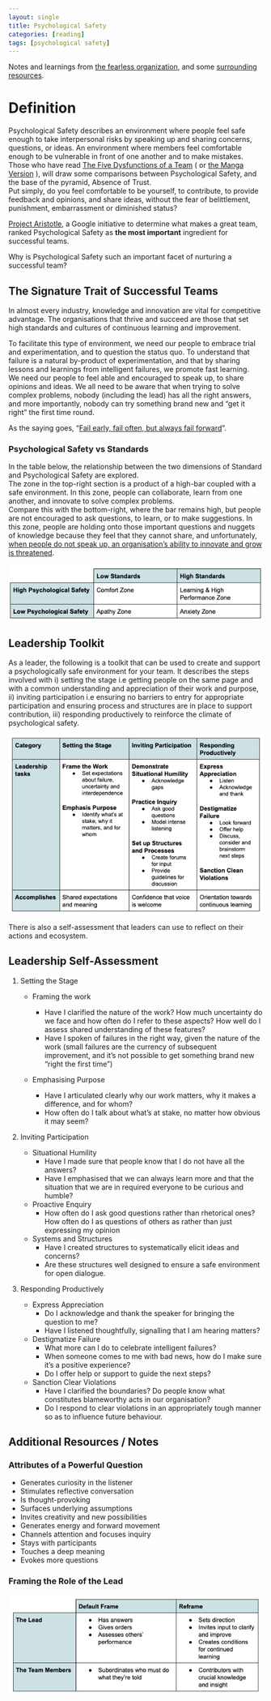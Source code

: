 ```yaml
---
layout: single
title: Psychological Safety
categories: [reading]
tags: [psychological safety]
---
```


Notes and learnings from [the fearless
organization](https://www.bookdepository.com/The-Fearless-Organization/9781119477242), and some [surrounding](https://www.bookdepository.com/The-Five-Dysfunctions-of-a-Team/9780787960759) [resources](https://rework.withgoogle.com/print/guides/5721312655835136/).

# Definition

Psychological Safety describes an environment where people feel safe enough to take interpersonal risks by speaking up and sharing concerns, questions, or ideas. An environment where members feel comfortable enough to be vulnerable in front of one another and to make mistakes.  
Those who have read [The Five Dysfunctions of a Team](https://www.bookdepository.com/The-Five-Dysfunctions-of-a-Team/9780787960759) ( or [the Manga Version](https://www.bookdepository.com/Five-Dysfunctions-Team-Patrick-M-Lencioni/9780470823385) ), will draw some comparisons between Psychological Safety, and the base of the pyramid, Absence of Trust.  
Put simply, do you feel comfortable to be yourself, to contribute, to provide feedback and opinions, and share ideas, without the fear of belittlement, punishment, embarrassment or diminished status?  

[Project Aristotle](https://rework.withgoogle.com/print/guides/5721312655835136/), a Google initiative to determine what makes a great team, ranked Psychological Safety as <b>the most important</b> ingredient for successful teams.  

Why is Psychological Safety such an important facet of nurturing a successful team?

## The Signature Trait of Successful Teams

In almost every industry, knowledge and innovation are vital for competitive advantage. The organisations that thrive and succeed are those that set high standards and cultures of continuous learning and improvement.  
  
To facilitate this type of environment, we need our people to embrace trial and experimentation, and to question the status quo. To understand that failure is a natural by-product of experimentation, and that by sharing lessons and learnings from intelligent failures, we promote fast learning.  
We need our people to feel able and encouraged to speak up, to share opinions and ideas. 
We all need to be aware that when trying to solve complex problems, nobody (including the lead) has all the right answers, and more importantly, nobody can try something brand new and “get it right” the first time round.  

As the saying goes, “<u>Fail early, fail often, but always fail forward</u>”.

### Psychological Safety vs Standards
In the table below, the relationship between the two dimensions of Standard and Psychological Safety are explored.  
The zone in the top-right section is a product of a high-bar coupled with a safe environment. In this zone, people can collaborate, learn from one another, and innovate to solve complex problems.  
Compare this with the bottom-right, where the bar remains high, but people are not encouraged to ask questions, to learn, or to make suggestions. In this zone, people are holding onto those important questions and nuggets of knowledge because they feel that they cannot share, and unfortunately, <u>when people do not speak up, an organisation’s ability to innovate and grow is threatened</u>.

![standards](/assets/images/ps/standards.png)

## Leadership Toolkit
As a leader, the following is a toolkit that can be used to create and support a psychologically safe environment for your team. It describes the steps involved with i) setting the stage i.e getting people on the same page and with a common understanding and appreciation of their work and purpose, ii) inviting participation i.e ensuring no barriers to entry for appropriate participation and ensuring process and structures are in place to support contribution, iii) responding productively to reinforce the climate of psychological safety.

![toolkit](/assets/images/ps/toolkit.png)

There is also a self-assessment that leaders can use to reflect on their actions and ecosystem.

## Leadership Self-Assessment

1. Setting the Stage
    - Framing the work
        - Have I clarified the nature of the work? How much uncertainty do we face and how often do I refer to these aspects? How well do I assess shared understanding of these features?
        - Have I spoken of failures in the right way, given the nature of the work (small failures are the currency of subsequent improvement, and it’s not possible to get something brand new “right the first time”)

    - Emphasising Purpose
        - Have I articulated clearly why our work matters, why it makes a difference, and for whom?
        - How often do I talk about what’s at stake, no matter how obvious it may seem?

2. Inviting Participation
    - Situational Humility
        - Have I made sure that people know that I do not have all the answers?
        - Have I emphasised that we can always learn more and that the situation that we are in required everyone to be curious and humble?
    - Proactive Enquiry
        - How often do I ask good questions rather than rhetorical ones? How often do I as questions of others as rather than just expressing my opinion
    - Systems and Structures
        - Have I created structures to systematically elicit ideas and concerns?
        - Are these structures well designed to ensure a safe environment for open dialogue.

3. Responding Productively
    - Express Appreciation
        - Do I acknowledge and thank the speaker for bringing the question to me?
        - Have I listened thoughtfully, signalling that I am hearing matters?
    - Destigmatize Failure
        - What more can I do to celebrate intelligent failures?
        - When someone comes to me with bad news, how do I make sure it’s a positive experience?
        - Do I offer help or support to guide the next steps?
    - Sanction Clear Violations
        - Have I clarified the boundaries? Do people know what constitutes blameworthy acts in our organisation?
        - Do I respond to clear violations in an appropriately tough manner so as to influence future behaviour.

## Additional Resources / Notes
### Attributes of a Powerful Question
- Generates curiosity in the listener
- Stimulates reflective conversation
- Is thought-provoking
- Surfaces underlying assumptions
- Invites creativity and new possibilities
- Generates energy and forward movement
- Channels attention and focuses inquiry
- Stays with participants
- Touches a deep meaning
- Evokes more questions

### Framing the Role of the Lead
![reframe](/assets/images/ps/reframe.png)
